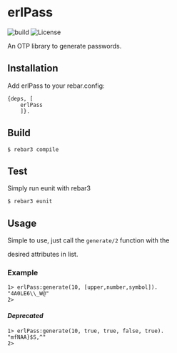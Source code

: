 # erlPass

![build](https://github.com/thetelefon/erlPass/actions/workflows/erlang.yml/badge.svg)
![License](https://img.shields.io/badge/License-Apache_2.0-blue.svg)


An OTP library to generate passwords.

## Installation

Add erlPass to your rebar.config:

```
{deps, [
    erlPass
    ]}.
```

## Build

    $ rebar3 compile


## Test

Simply run eunit with rebar3

    $ rebar3 eunit


## Usage

Simple to use, just call the `generate/2` function with the 

desired attributes in list.

### Example

```
1> erlPass:generate(10, [upper,number,symbol]).
"4A0LE6\\_W@"
2> 
```

#### ***Deprecated***

```
1> erlPass:generate(10, true, true, false, true).
"mfNAA}$S,^"
2> 
```
